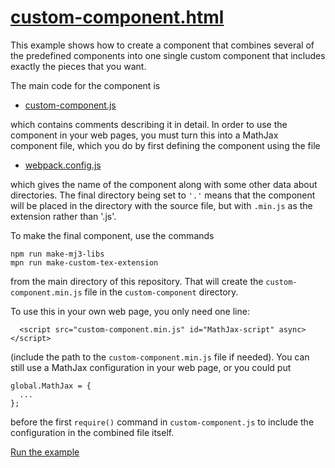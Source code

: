 # [custom-component.html](https://mathjax.github.io/mj3-demos/custom-component/custom-component.html)

This example shows how to create a component that combines several of the predefined components into one single custom component that includes exactly the pieces that you want.

The main code for the component is

* [custom-component.js](custom-component.js)

which contains comments describing it in detail.  In order to use the component in your web pages, you must turn this into a MathJax component file, which you do by first defining the component using the file

* [webpack.config.js](webpack.config.js)

which gives the name of the component along with some other data about directories.  The final directory being set to `'.'` means that the component will be placed in the directory with the source file, but with `.min.js` as the extension rather than '.js'.

To make the final component, use the commands

```
npm run make-mj3-libs
mpn run make-custom-tex-extension
```

from the main directory of this repository.  That will create the `custom-component.min.js` file in the `custom-component` directory.

To use this in your own web page, you only need one line:

```
  <script src="custom-component.min.js" id="MathJax-script" async></script>
```

(include the path to the `custom-component.min.js` file if needed).  You can still use a MathJax configuration in your web page, or you could put

```
global.MathJax = {
  ...
};
```

before the first `require()` command in `custom-component.js` to include the configuration in the combined file itself.

[Run the example](https://mathjax.github.io/mj3-demos/custom-component/custom-component.html)
